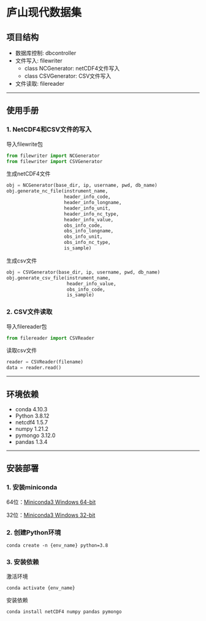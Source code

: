 # 庐山现代数据集

## 项目结构

- 数据库控制: dbcontroller
- 文件写入: filewriter
  - class NCGenerator: netCDF4文件写入
  - class CSVGenerator: CSV文件写入
- 文件读取: filereader
---
## 使用手册
### 1. NetCDF4和CSV文件的写入
导入filewrite包
```python
from filewriter import NCGenerator
from filewriter import CSVGenerator
```
生成netCDF4文件
```python
obj = NCGenerator(base_dir, ip, username, pwd, db_name)
obj.generate_nc_file(instrument_name,
                     header_info_code,
                     header_info_longname,
                     header_info_unit,
                     header_info_nc_type,
                     header_info_value,
                     obs_info_code,
                     obs_info_longname,
                     obs_info_unit,
                     obs_info_nc_type,
                     is_sample)
```
生成csv文件
```python
obj = CSVGenerator(base_dir, ip, username, pwd, db_name)
obj.generate_csv_file(instrument_name,
                      header_info_value,
                      obs_info_code,
                      is_sample)
```
### 2. CSV文件读取
导入filereader包
```python
from filereader import CSVReader
```
读取csv文件
```python
reader = CSVReader(filename)
data = reader.read()
```
---
## 环境依赖
- conda 4.10.3
- Python 3.8.12 
- netcdf4 1.5.7 
- numpy 1.21.2 
- pymongo 3.12.0
- pandas 1.3.4
---
## 安装部署

### 1. 安装miniconda

64位：[Miniconda3 Windows 64-bit](https://repo.anaconda.com/miniconda/Miniconda3-latest-Windows-x86_64.exe)

32位：[Miniconda3 Windows 32-bit](https://repo.anaconda.com/miniconda/Miniconda3-latest-Windows-x86.exe)
### 2. 创建Python环境
```shell
conda create -n {env_name} python=3.8
```
### 3. 安装依赖
激活环境
```shell
conda activate {env_name}
```
安装依赖
```shell
conda install netCDF4 numpy pandas pymongo
```
